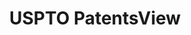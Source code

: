 ---
layout: default
bigquery: https://console.cloud.google.com/bigquery?p=patents-public-data&d=patentsview&page=dataset
citation: Attribution should be given to PatentsView for use, distribution, or derivative
  works.
code: https://github.com/CSSIP-AIR/PatentsView-Code-Snippets/
contributors: USPTO
cost: None
description: 'PatentsView includes US patent data including raw data (summaries, applications,
  pregrant applications), disambugations of inventors and assignees, and inventor
  gender estimates.  Also foreign priority data, # of figures and sheets, and government
  interest statements.'
documentation: https://patentsview.org/query/builder-faqs
last_edit: Mon, 04 Apr 2022 19:02:57 GMT
location: https://patentsview.org/
maintained_by: USPTO
record_creation_timestamp: 12/2/2020 17:20:46
schema_fields: '[''disamb_inventor_id_20200630'', ''_102_date'', ''rawassignee_id'',
  ''disamb_inventor_id_20191231'', ''doc_type'', ''exemplary'', ''disamb_inventor_id_20171003'',
  ''id'', ''ipc_class'', ''category'', ''disamb_inventor_id_20200929'', ''disamb_inventor_id_20180528'',
  ''subcategory_id'', ''f371_date'', ''assignee_id'', ''action_date'', ''lawyer_id'',
  ''male_flag'', ''status'', ''title'', ''doctype'', ''term_grant'', ''subclass'',
  ''sequence'', ''classification_value'', ''name_first'', ''main_group'', ''county_fips'',
  ''patent_id'', ''classification_status'', ''country_transformed'', ''disamb_inventor_id_20200331'',
  ''fname'', ''disamb_inventor_id_20170808'', ''organization'', ''name_last'', ''withdrawn'',
  ''reldocno'', ''country'', ''attribution_status'', ''disamb_inventor_id_20171226'',
  ''series_code'', ''gi_statement'', ''variety'', ''field_id'', ''disamb_inventor_id_20191008'',
  ''contract_award_number'', ''num'', ''disamb_inventor_id_20201229'', ''disamb_inventor_id_20190312'',
  ''num_sheets'', ''subsection_id'', ''application_id'', ''category_id'', ''group_id'',
  ''latitude'', ''symbol_position'', ''applicant_type'', ''disamb_inventor_id_20170307'',
  ''kind'', ''disamb_assignee_id_20191008'', ''subgroup_id'', ''deceased'', ''text'',
  ''role'', ''name'', ''disamb_assignee_id_20191231'', ''abstract'', ''disamb_inventor_id_20181127'',
  ''subclass_id'', ''section_id'', ''disamb_inventor_id_20190820'', ''rule_47'', ''term_disclaimer'',
  ''male'', ''classification_data_source'', ''rawinventor_id'', ''inventor_id'', ''lapse_of_patent'',
  ''number'', ''dependent'', ''latlong'', ''subgroup'', ''publication_number'', ''sector_title'',
  ''disamb_assignee_id_20181127'', ''classification_level'', ''field_title'', ''uuid'',
  ''filename'', ''disamb_assignee_id_20190820'', ''mainclass_id'', ''longitude'',
  ''state'', ''disclaimer_date'', ''rawlocation_id'', ''city'', ''group'', ''county'',
  ''citation_id'', ''num_claims'', ''_371_date'', ''type'', ''num_figures'', ''ipc_version_indicator'',
  ''disamb_assignee_id_20200630'', ''relkind'', ''lname'', ''disamb_assignee_id_20200331'',
  ''disamb_assignee_id_20200929'', ''level_two'', ''section'', ''term_extension'',
  ''latin_name'', ''level_three'', ''f102_date'', ''rel_id'', ''disamb_assignee_id_20190312'',
  ''location_id'', ''length'', ''organization_id'', ''state_fips'', ''level_one'',
  ''date'', ''designation'']'
shortname: patentsview
tags:
- disambiguation
- United States
- gender
terms_of_use: Creative Commons Attribution 4.0 International License.
timeframe: 1963-1999
title: USPTO PatentsView
uuid: cf1780b1-e265-4e49-8d1d-83b9cfe0fd9a
---